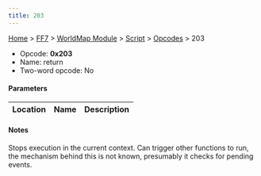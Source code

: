 ```yaml
---
title: 203
---
```


[Home](/ff7-flat-wiki/Main%20Page.md) > [FF7](/ff7-flat-wiki/FF7.md) > [WorldMap Module](/ff7-flat-wiki/FF7/WorldMap%20Module.md) > [Script](/ff7-flat-wiki/FF7/WorldMap%20Module/Script.md) > [Opcodes](/ff7-flat-wiki/FF7/WorldMap%20Module/Script/Opcodes.md) > 203

-   Opcode: **0x203**
-   Name: return
-   Two-word opcode: No

#### Parameters

| Location | Name | Description |
|:--------:|:----:|:-----------:|

#### Notes

Stops execution in the current context. Can trigger other functions to
run, the mechanism behind this is not known, presumably it checks for
pending events.
